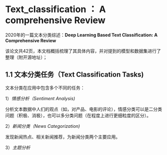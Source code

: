 # Text_classification ： A comprehensive Review
2020年的一篇文本分类综述：**Deep Learning Based Text Classification: A Comprehensive Review**

该论文共42页，本文档概括梳理了其具体内容，并对提到的模型和数据集进行了整理（附开源地址）；


## 1.1 文本分类任务（Text Classification Tasks)
文本分类在应用中包含多个不同的任务：

1）*情感分析（Sentiment Analysis)*

分析文本数据中人们的观点（如，对产品、电影的评论），情感分类可以是二分类问题（积极、消极），也可以多分类问题（在程度上进行更细粒度的区分）。

2）*新闻分类（News Categorization)*

发现新闻热点、相关新闻推荐，为新闻分类两个主要应用。

3）*主题分析*